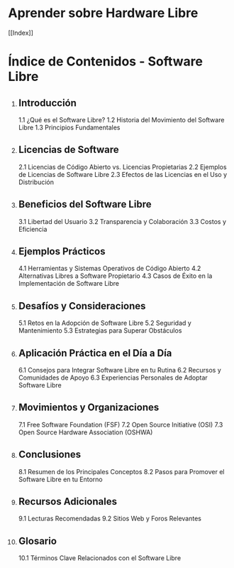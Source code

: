 # Aprender sobre Hardware Libre

[[Index]]

# Índice de Contenidos - Software Libre

1. ## Introducción
   1.1 ¿Qué es el Software Libre?
   1.2 Historia del Movimiento del Software Libre
   1.3 Principios Fundamentales

2. ## Licencias de Software
   2.1 Licencias de Código Abierto vs. Licencias Propietarias
   2.2 Ejemplos de Licencias de Software Libre
   2.3 Efectos de las Licencias en el Uso y Distribución

3. ## Beneficios del Software Libre
   3.1 Libertad del Usuario
   3.2 Transparencia y Colaboración
   3.3 Costos y Eficiencia

4. ## Ejemplos Prácticos
   4.1 Herramientas y Sistemas Operativos de Código Abierto
   4.2 Alternativas Libres a Software Propietario
   4.3 Casos de Éxito en la Implementación de Software Libre

5. ## Desafíos y Consideraciones
   5.1 Retos en la Adopción de Software Libre
   5.2 Seguridad y Mantenimiento
   5.3 Estrategias para Superar Obstáculos

6. ## Aplicación Práctica en el Día a Día
   6.1 Consejos para Integrar Software Libre en tu Rutina
   6.2 Recursos y Comunidades de Apoyo
   6.3 Experiencias Personales de Adoptar Software Libre

7. ## Movimientos y Organizaciones
   7.1 Free Software Foundation (FSF)
   7.2 Open Source Initiative (OSI)
   7.3 Open Source Hardware Association (OSHWA)

8. ## Conclusiones
   8.1 Resumen de los Principales Conceptos
   8.2 Pasos para Promover el Software Libre en tu Entorno

9. ## Recursos Adicionales
   9.1 Lecturas Recomendadas
   9.2 Sitios Web y Foros Relevantes

10. ## Glosario
    10.1 Términos Clave Relacionados con el Software Libre
